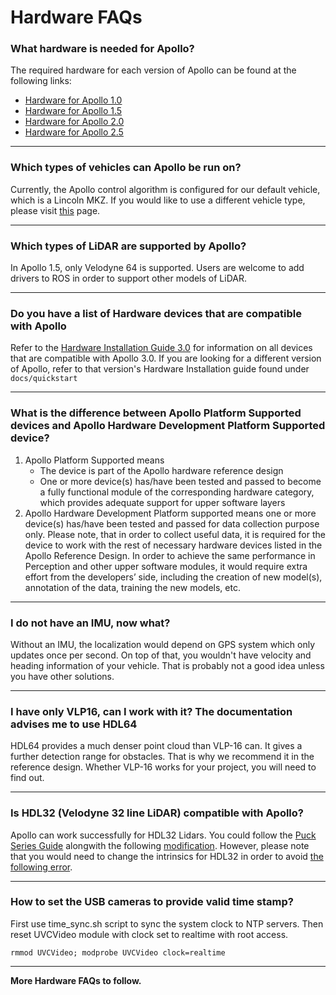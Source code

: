 # Hardware FAQs

### What hardware is needed for Apollo?

The required hardware for each version of Apollo can be found at the following
links:

- [Hardware for Apollo 1.0](../11_Hardware%20Integration%20and%20Calibration/%E8%BD%A6%E8%BE%86%E9%9B%86%E6%88%90/%E7%A1%AC%E4%BB%B6%E5%AE%89%E8%A3%85hardware%20installation/apollo_1_0_hardware_system_installation_guide.md)
- [Hardware for Apollo 1.5](../11_Hardware%20Integration%20and%20Calibration/%E8%BD%A6%E8%BE%86%E9%9B%86%E6%88%90/%E7%A1%AC%E4%BB%B6%E5%AE%89%E8%A3%85hardware%20installation/apollo_1_5_hardware_system_installation_guide.md)
- [Hardware for Apollo 2.0](../11_Hardware%20Integration%20and%20Calibration/%E8%BD%A6%E8%BE%86%E9%9B%86%E6%88%90/%E7%A1%AC%E4%BB%B6%E5%AE%89%E8%A3%85hardware%20installation/apollo_2_0_hardware_system_installation_guide_v1.md)
- [Hardware for Apollo 2.5](../11_Hardware%20Integration%20and%20Calibration/%E8%BD%A6%E8%BE%86%E9%9B%86%E6%88%90/%E7%A1%AC%E4%BB%B6%E5%AE%89%E8%A3%85hardware%20installation/apollo_2_5_hardware_system_installation_guide_v1.md)

---

### Which types of vehicles can Apollo be run on?

Currently, the Apollo control algorithm is configured for our default vehicle,
which is a Lincoln MKZ. If you would like to use a different vehicle type,
please visit [this](../11_Hardware%20Integration%20and%20Calibration/%E8%BD%A6%E8%BE%86%E9%80%82%E9%85%8D/how_to_add_a_new_vehicle.md) page.

---

### Which types of LiDAR are supported by Apollo?

In Apollo 1.5, only Velodyne 64 is supported. Users are welcome to add drivers
to ROS in order to support other models of LiDAR.

---

### Do you have a list of Hardware devices that are compatible with Apollo

Refer to the
[Hardware Installation Guide 3.0](../11_Hardware%20Integration%20and%20Calibration/%E8%BD%A6%E8%BE%86%E9%9B%86%E6%88%90/%E7%A1%AC%E4%BB%B6%E5%AE%89%E8%A3%85hardware%20installation/apollo_3_0_hardware_system_installation_guide.md)
for information on all devices that are compatible with Apollo 3.0. If you are
looking for a different version of Apollo, refer to that version's Hardware
Installation guide found under `docs/quickstart`

---

### What is the difference between Apollo Platform Supported devices and Apollo Hardware Development Platform Supported device?

1. Apollo Platform Supported means
   - The device is part of the Apollo hardware reference design
   - One or more device(s) has/have been tested and passed to become a fully
     functional module of the corresponding hardware category, which provides
     adequate support for upper software layers
2. Apollo Hardware Development Platform supported means one or more device(s)
   has/have been tested and passed for data collection purpose only. Please
   note, that in order to collect useful data, it is required for the device to
   work with the rest of necessary hardware devices listed in the Apollo
   Reference Design. In order to achieve the same performance in Perception and
   other upper software modules, it would require extra effort from the
   developers’ side, including the creation of new model(s), annotation of the
   data, training the new models, etc.

---

### I do not have an IMU, now what?

Without an IMU, the localization would depend on GPS system which only updates
once per second. On top of that, you wouldn't have velocity and heading
information of your vehicle. That is probably not a good idea unless you have
other solutions.

---

### I have only VLP16, can I work with it? The documentation advises me to use HDL64

HDL64 provides a much denser point cloud than VLP-16 can. It gives a further
detection range for obstacles. That is why we recommend it in the reference
design. Whether VLP-16 works for your project, you will need to find out.

---

### Is HDL32 (Velodyne 32 line LiDAR) compatible with Apollo?

Apollo can work successfully for HDL32 Lidars. You could follow the
[Puck Series Guide](../11_Hardware%20Integration%20and%20Calibration/%E8%BD%A6%E8%BE%86%E9%9B%86%E6%88%90/%E4%BC%A0%E6%84%9F%E5%99%A8%E5%AE%89%E8%A3%85%20sensor%20installation/Lidar/VLP_Series_Installation_Guide.md) alongwith
the following
[modification](https://github.com/ApolloAuto/apollo/commit/df37d2c79129434fb90353950a65671278a4229e#diff-cb9767ab272f7dc5b3e0d870a324be51).
However, please note that you would need to change the intrinsics for HDL32 in
order to avoid
[the following error](https://github.com/ApolloAuto/apollo/issues/5244).

---

### How to set the USB cameras to provide valid time stamp?

First use time_sync.sh script to sync the system clock to NTP servers. Then
reset UVCVideo module with clock set to realtime with root access.

```
rmmod UVCVideo; modprobe UVCVideo clock=realtime
```

---

**More Hardware FAQs to follow.**
